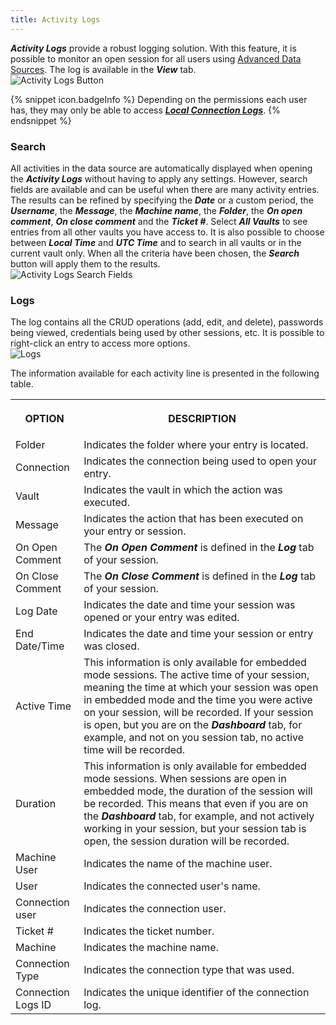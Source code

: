 ```yaml
---
title: Activity Logs
---
```

***Activity Logs*** provide a robust logging solution. With this feature, it is possible to monitor an open session for all users using [Advanced Data Sources](/rdm/windows/data-sources/data-sources-types/advanced-data-sources/). The log is available in the ***View*** tab.  
![Activity Logs Button](https://webdevolutions.azureedge.net/docs/en/rdm/windows/RDMWin2020.png) 

{% snippet icon.badgeInfo %} 
Depending on the permissions each user has, they may only be able to access [***Local Connection Logs***](/rdm/windows/commands/view/logs/). 
{% endsnippet %}
 
### Search 

All activities in the data source are automatically displayed when opening the ***Activity Logs*** without having to apply any settings. However, search fields are available and can be useful when there are many activity entries. The results can be refined by specifying the ***Date*** or a custom period, the ***Username***, the ***Message***, the ***Machine name***, the ***Folder***, the ***On open comment***, ***On close comment*** and the ***Ticket #***. Select ***All Vaults*** to see entries from all other vaults you have access to. It is also possible to choose between ***Local Time*** and ***UTC Time*** and to search in all vaults or in the current vault only. When all the criteria have been chosen, the ***Search*** button will apply them to the results.  
![Activity Logs Search Fields](https://webdevolutions.azureedge.net/docs/en/rdm/windows/clip10252.png) 

### Logs 

The log contains all the CRUD operations (add, edit, and delete), passwords being viewed, credentials being used by other sessions, etc. It is possible to right-click an entry to access more options.  
![Logs](https://webdevolutions.azureedge.net/docs/en/rdm/windows/RDMWin2021.png) 

The information available for each activity line is presented in the following table. 

<table>
	<tr>
		<th>
		
OPTION 
		</th>
		<th>
DESCRIPTION 
		</th>
	</tr>
	<tr>
		<td>
Folder 
		</td>
		<td>
Indicates the folder where your entry is located. 
		</td>
	</tr>
	<tr>
		<td>
Connection 
		</td>
		<td>
Indicates the connection being used to open your entry. 
		</td>
	</tr>
	<tr>
		<td>
Vault 
		</td>
		<td>
Indicates the vault in which the action was executed. 
		</td>
	</tr>
	<tr>
		<td>
Message 
		</td>
		<td>
Indicates the action that has been executed on your entry or session. 
		</td>
	</tr>
	<tr>
		<td>
On Open Comment 
		</td>
		<td>
The ***On Open Comment*** is defined in the ***Log*** tab of your session. 
		</td>
	</tr>
	<tr>
		<td>
On Close Comment 
		</td>
		<td>
The ***On Close Comment*** is defined in the ***Log*** tab of your session. 
		</td>
	</tr>
	<tr>
		<td>
Log Date 
		</td>
		<td>
Indicates the date and time your session was opened or your entry was edited. 
		</td>
	</tr>
	<tr>
		<td>
End Date/Time 
		</td>
		<td>
Indicates the date and time your session or entry was closed. 
		</td>
	</tr>
	<tr>
		<td>
Active Time 
		</td>
		<td>
This information is only available for embedded mode sessions. The active time of your session, meaning the time at which your session was open in embedded mode and the time you were active on your session, will be recorded. If your session is open, but you are on the ***Dashboard*** tab, for example, and not on you session tab, no active time will be recorded. 
		</td>
	</tr>
	<tr>
		<td>
Duration 
		</td>
		<td>
This information is only available for embedded mode sessions. When sessions are open in embedded mode, the duration of the session will be recorded. This means that even if you are on the ***Dashboard*** tab, for example, and not actively working in your session, but your session tab is open, the session duration will be recorded. 
		</td>
	</tr>
	<tr>
		<td>
Machine User 
		</td>
		<td>
Indicates the name of the machine user. 
		</td>
	</tr>
	<tr>
		<td>
User 
		</td>
		<td>
Indicates the connected user's name. 
		</td>
	</tr>
	<tr>
		<td>
Connection user 
		</td>
		<td>
Indicates the connection user. 
		</td>
	</tr>
	<tr>
		<td>
Ticket # 
		</td>
		<td>
Indicates the ticket number. 
		</td>
	</tr>
	<tr>
		<td>
Machine 
		</td>
		<td>
Indicates the machine name. 
		</td>
	</tr>
	<tr>
		<td>
Connection Type 
		</td>
		<td>
Indicates the connection type that was used. 
		</td>
	</tr>
	<tr>
		<td>
Connection Logs ID 
		</td>
		<td>
Indicates the unique identifier of the connection log. 
		</td>
	</tr>
</table>


